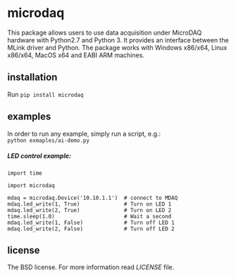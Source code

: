 # microdaq

This package allows users to use data acquisition under MicroDAQ hardware 
with Python2.7 and Python 3. It provides an interface between the MLink driver 
and Python. The package works with Windows x86/x64, Linux x86/x64, MacOS x64 
and EABI ARM machines.

## installation

Run `pip install microdaq`

## examples
In order to run any example, simply run a script, e.g.:\
`python exmaples/ai-demo.py`

##### LED control example:

    import time
    
    import microdaq

    mdaq = microdaq.Device('10.10.1.1')  # connect to MDAQ
    mdaq.led_write(1, True)              # Turn on LED 1
    mdaq.led_write(2, True)              # Turn on LED 2
    time.sleep(1.0)                      # Wait a second
    mdaq.led_write(1, False)             # Turn off LED 1
    mdaq.led_write(2, False)             # Turn off LED 2

## license

The BSD license. For more information read _LICENSE_ file.  
